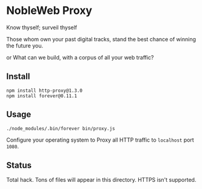 # NobleWeb Proxy

Know thyself; surveil thyself

Those whom own your past digital tracks, stand the best chance of winning the future you.

or What can we build, with a corpus of all your web traffic?

## Install

    npm install http-proxy@1.3.0
    npm install forever@0.11.1

## Usage

    ./node_modules/.bin/forever bin/proxy.js

Configure your operating system to Proxy all HTTP traffic to `localhost` port `1080`.

## Status

Total hack. Tons of files will appear in this directory. HTTPS isn't supported.